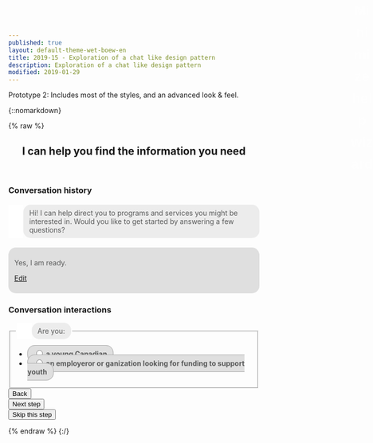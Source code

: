 ```yaml
---
published: true
layout: default-theme-wet-boew-en
title: 2019-15 - Exploration of a chat like design pattern
description: Exploration of a chat like design pattern
modified: 2019-01-29
---
```


Prototype 2: Includes most of the styles, and an advanced look & feel.

{::nomarkdown}

{% raw %}

<!-- Chatbot -->
<style>
	.chtbt-container {
		max-height: 50%;
	}
	button.chtbot-close {
		overflow: visible;
		color: #fff;
		background: transparent;
		border: 0;
		-webkit-appearance: none;
		display: block;
		outline: none;
		padding: 0;
		z-index: 1046;
		-webkit-box-shadow: none;
		box-shadow: none;
		font-weight: 700;
		width: 44px;
		height: 44px;
		line-height: 44px;
		position: absolute;
		right: 0;
		top: 0;
		text-decoration: none;
		text-align: center;
		opacity: 0.65;
		filter: alpha(opacity=65);
		padding: 0 0;
		font-style: normal;
		font-size: 28px;
		font-family: Arial, Baskerville, monospace;
	}
	.chtbt-container h4, .chtbt-container legend {
		font-size: 1em;
	}
	.chtbt-question, .chtbt-message, .chtbt-container label {
		padding: 8px 12px;
		border-radius: 15px;
		color: #595a5a;
		width: auto;
		font-weight: normal;
	}
	.chtbt-question {
		background-color: #ececec;
	}
	.chtbt-message, .chtbt-container label {
		background-color: #dfdfdf;
	}
	.chtbt-container label {
		border: 1px solid #aaa;
		font-weight: bold;
	}
	.chtbt-avatar, .chtbt-question {
		display: table-cell;
		vertical-align: middle;
	}
	.chtbt-avatar {
		width: 30px;
		height: 30px;
		background-color: #fff;
		background-image: url('bot/assets/bot-default-avatar.png');
		background-size: 25px;
		background-repeat: no-repeat;
		background-position: center;
	}
	.chtbt-container form {
		max-height: 50%;
	}
</style>
<div class="container">
	<div class="row">
		<div class="col-md-5 col-sm-6 col-xs-12">
			<!-- Chat bot -->
			<aside class="chtbt-container modal-content overlay-def">
				<header class="chtbt-header modal-header">
					<div class="row">
						<div class="col-xs-10">
							<h2 class="modal-title">I can help you find the information you need</h2>
						</div>
						<div class="col-xs-2">
							<button type="button" class="chtbot-close" title="minimize help wizard"><span class="wb-inv">Minimize help wizard</span><span class=""></span></button>
							<button type="button" class="chtbot-close" title="Close help wizard">×</button>
						</div>
					</div>
				</header>
				<div class="chtbt-body modal-body">
					<section>
						<h3 class="wb-inv">Conversation history</h3>
						<div class="row mrgn-bttm-sm">
							<div class="col-xs-9">
								<h4 class="mrgn-tp-0 mrgn-bttm-sm"><span class="chtbt-avatar"></span><span class="chtbt-question">Hi! I can help direct you to programs and services you might be interested in. Would you like to get started by answering a few questions?</span></h4>
							</div>
						</div>
						<div class="row mrgn-bttm-md">
							<div class="col-xs-9 col-xs-offset-3">
								<div class="chtbt-message text-right pull-right">
									<p class="mrgn-bttm-sm">Yes, I am ready.</p>
									<p class="chtbt-rollback small mrgn-bttm-0"><a href="#">Edit</a></p>
								</div>
							</div>
						</div>
					</section>
					<form>
						<h3 class="wb-inv">Conversation interactions</h3>
						<fieldset class="mrgn-tp-md">
							<legend class="mrgn-bttm-sm"><span class="chtbt-avatar"></span><span class="chtbt-question">Are you:</span></legend>
							<div class="row">
								<div class="col-xs-12">
									<ul class="list-inline mrgn-tp-md">
										<li>
											<label>
												<input type="radio" value="young" name="q2" />
												a young Canadian
											</label>
										</li>
										<li>
											<label>
												<input type="radio" value="emloyer" name="q2" />
												an employeror or ganization looking for funding to support youth
											</label>
										</li>
									</ul>
								</div>
							</div>
						</fieldset>
						<div class="row">
							<div class="col-xs-6">
								<button type="submit" class="btn btn-default btn-block" rel="prev"><span class="glyphicon glyphicon-chevron-left small"></span> Back</button>
							</div>
							<div class="col-xs-6">
								<button type="submit" class="btn btn-primary btn-block" rel="next">Next step <span class="glyphicon glyphicon-chevron-right small"></span></button>
							</div>
						</div>
						<div class="row">
							<div class="col-xs-12">
								<button type="submit" class="btn btn-sm btn-link btn-block">Skip this step</button>
							</div>
						</div>
					</form>
				</div>
			</aside>
		</div>
	</div>
</div>

{% endraw %}
{:/}